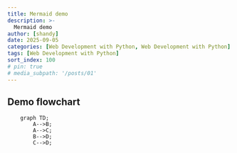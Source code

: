 ```yaml
---
title: Mermaid demo
description: >-
  Mermaid demo
author: [shandy]
date: 2025-09-05
categories: [Web Development with Python, Web Development with Python]
tags: [Web Development with Python]
sort_index: 100
# pin: true
# media_subpath: '/posts/01'
---
```

## Demo flowchart

```mermaid
    graph TD;
        A-->B;
        A-->C;
        B-->D;
        C-->D;
```
